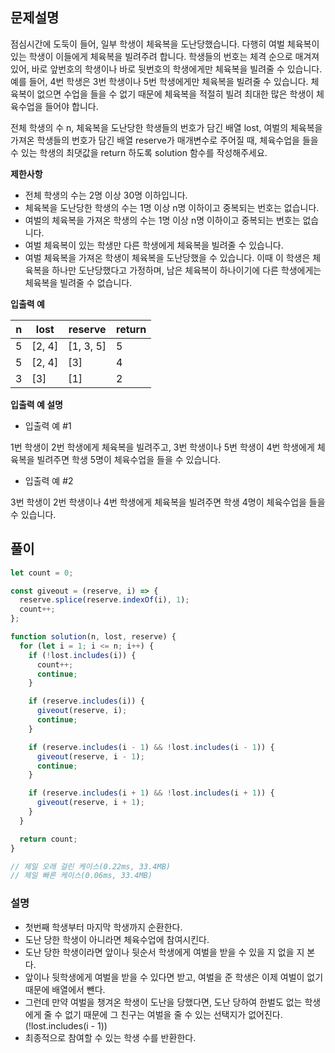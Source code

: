 ## 문제설명

점심시간에 도둑이 들어, 일부 학생이 체육복을 도난당했습니다. 다행히 여벌 체육복이 있는 학생이 이들에게 체육복을 빌려주려 합니다. 학생들의 번호는 체격 순으로 매겨져 있어, 바로 앞번호의 학생이나 바로 뒷번호의 학생에게만 체육복을 빌려줄 수 있습니다. 예를 들어, 4번 학생은 3번 학생이나 5번 학생에게만 체육복을 빌려줄 수 있습니다. 체육복이 없으면 수업을 들을 수 없기 때문에 체육복을 적절히 빌려 최대한 많은 학생이 체육수업을 들어야 합니다.

전체 학생의 수 n, 체육복을 도난당한 학생들의 번호가 담긴 배열 lost, 여벌의 체육복을 가져온 학생들의 번호가 담긴 배열 reserve가 매개변수로 주어질 때, 체육수업을 들을 수 있는 학생의 최댓값을 return 하도록 solution 함수를 작성해주세요.

**제한사항**

- 전체 학생의 수는 2명 이상 30명 이하입니다.
- 체육복을 도난당한 학생의 수는 1명 이상 n명 이하이고 중복되는 번호는 없습니다.
- 여벌의 체육복을 가져온 학생의 수는 1명 이상 n명 이하이고 중복되는 번호는 없습니다.
- 여벌 체육복이 있는 학생만 다른 학생에게 체육복을 빌려줄 수 있습니다.
- 여벌 체육복을 가져온 학생이 체육복을 도난당했을 수 있습니다. 이때 이 학생은 체육복을 하나만 도난당했다고 가정하며, 남은 체육복이 하나이기에 다른 학생에게는 체육복을 빌려줄 수 없습니다.

**입출력 예**

| n   | lost   | reserve   | return |
| --- | ------ | --------- | ------ |
| 5   | [2, 4] | [1, 3, 5] | 5      |
| 5   | [2, 4] | [3]       | 4      |
| 3   | [3]    | [1]       | 2      |

**입출력 예 설명**

- 입출력 예 #1

1번 학생이 2번 학생에게 체육복을 빌려주고, 3번 학생이나 5번 학생이 4번 학생에게 체육복을 빌려주면 학생 5명이 체육수업을 들을 수 있습니다.

- 입출력 예 #2

3번 학생이 2번 학생이나 4번 학생에게 체육복을 빌려주면 학생 4명이 체육수업을 들을 수 있습니다.

## 풀이

```js
let count = 0;

const giveout = (reserve, i) => {
  reserve.splice(reserve.indexOf(i), 1);
  count++;
};

function solution(n, lost, reserve) {
  for (let i = 1; i <= n; i++) {
    if (!lost.includes(i)) {
      count++;
      continue;
    }

    if (reserve.includes(i)) {
      giveout(reserve, i);
      continue;
    }

    if (reserve.includes(i - 1) && !lost.includes(i - 1)) {
      giveout(reserve, i - 1);
      continue;
    }

    if (reserve.includes(i + 1) && !lost.includes(i + 1)) {
      giveout(reserve, i + 1);
    }
  }

  return count;
}

// 제일 오래 걸린 케이스(0.22ms, 33.4MB)
// 제일 빠른 케이스(0.06ms, 33.4MB)
```

### 설명

- 첫번째 학생부터 마지막 학생까지 순환한다.
- 도난 당한 학생이 아니라면 체육수업에 참여시킨다.
- 도난 당한 학생이라면 앞이나 뒷순서 학생에게 여벌을 받을 수 있을 지 없을 지 본다.
- 앞이나 뒷학생에게 여벌을 받을 수 있다면 받고, 여벌을 준 학생은 이제 여벌이 없기 때문에 배열에서 뺀다.
- 그런데 만약 여벌을 챙겨온 학생이 도난을 당했다면, 도난 당하여 한벌도 없는 학생에게 줄 수 없기 때문에 그 친구는 여벌을 줄 수 있는 선택지가 없어진다. (!lost.includes(i - 1))
- 최종적으로 참여할 수 있는 학생 수를 반환한다.
